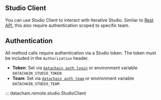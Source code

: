 ## Studio Client

You can use Studio Client to interact with Iterative Studio. Similar to [Rest API](./../../references/studio/api/index.md), this also require authentication scoped to specific team.


## Authentication

All method calls require authentication via a Studio token. The token must be included in the `Authorization` header.

- **Token**: Set via [`datachain auth login`](../../commands/auth/login.md) or environment variable `DATACHAIN_STUDIO_TOKEN`
- **Team**: Set via [`datachain auth team`](../../commands/auth/team.md) or environment variable `DATACHAIN_STUDIO_TEAM`

::: datachain.remote.studio.StudioClient
